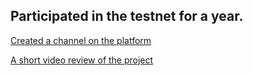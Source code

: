   ## Participated in the testnet for a year.
[Created a channel on the platform](https://play.joystream.org/channel/2058?tab=Videos)

[A short video review of the project](https://youtu.be/V9UafaOYiLM)
